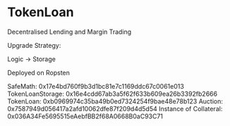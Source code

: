 # TokenLoan
Decentralised Lending and Margin Trading



Upgrade Strategy: 

Logic -> Storage



Deployed on Ropsten

SafeMath: 0x17e4bd760f9b3d1bc81e7c1169ddc67c0061e013
TokenLoanStorage: 0x16e4cdd67ab3a5f62f633b609ea26b3392fb2666
TokenLoan: 0xb0969974c35ba49b0ed7324254f9bae48e78b123
Auction: 0x7587949d056417a2afd10062dfe87f209d4d5d54
Instance of Collateral: 0x036A34Fe5695515eAebfBB2f68A0668B0aC93C71
